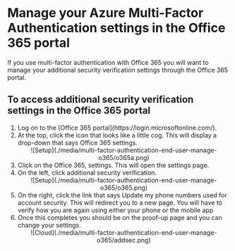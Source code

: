 <properties 
	pageTitle="Manage your Azure MFA settings in the Office 365 portal" 
	description="This page will show users where in the Office 365 portal they need to go to manage their Azure MFA settings." 
	services="multi-factor-authentication" 
	documentationCenter="" 
	authors="billmath" 
	manager="terrylan" 
	editor="bryanla"/>

<tags 
	ms.service="multi-factor-authentication" 
	ms.workload="identity" 
	ms.tgt_pltfrm="na" 
	ms.devlang="na" 
	ms.topic="article" 
	ms.date="06/02/2015" 
	ms.author="billmath"/>

# Manage your Azure Multi-Factor Authentication settings in the Office 365 portal


If you use multi-factor authentication with Office 365 you will want to manage your additional security verification settings through the Office 365 portal.

## To access additional security verification settings in the Office 365 portal

<ol>

<li>Log on to the [Office 365 portal](https://login.microsoftonline.com/).</li>
<li>At the top, click the icon that looks like a little cog. This will display a drop-down that says Office 365 settings.</li>


<center>![Setup](./media/multi-factor-authentication-end-user-manage-o365/o365a.png)</center>

<li>Click on the Office 365, settings. This will open the settings page.</li>
<li>On the left, click additional security verification.</li>

<center>![Setup](./media/multi-factor-authentication-end-user-manage-o365/o365.png)</center>

<li>On the right, click the link that says Update my phone numbers used for account security.  This will redirect you to a new page.  You will have to verify how you are again using either your phone or the mobile app</li>
<li>Once this completes you should be on the proof-up page and you can change your settings.</li>

<center>![Cloud](./media/multi-factor-authentication-end-user-manage-o365/addsec.png)</center>


 